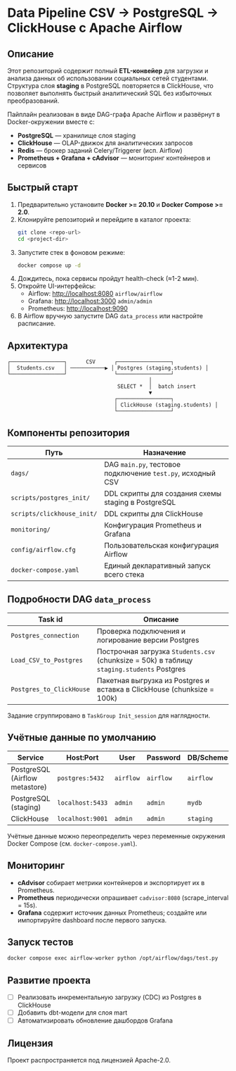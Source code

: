 # Data Pipeline CSV → PostgreSQL → ClickHouse с Apache Airflow

## Описание
Этот репозиторий содержит полный **ETL-конвейер** для загрузки и анализa данных об использовании социальных сетей студентами.\
Структура слоя **staging** в PostgreSQL повторяется в ClickHouse, что позволяет выполнять быстрый аналитический SQL без избыточных преобразований.

Пайплайн реализован в виде DAG-графа Apache Airflow и развёрнут в Docker-окружении вместе с:
* **PostgreSQL** — хранилище слоя staging
* **ClickHouse** — OLAP-движок для аналитических запросов
* **Redis** — брокер заданий Celery/Triggerer (исп. Airflow)
* **Prometheus + Grafana + cAdvisor** — мониторинг контейнеров и сервисов

## Быстрый старт
1. Предварительно установите **Docker >= 20.10** и **Docker Compose >= 2.0**.  
2. Клонируйте репозиторий и перейдите в каталог проекта:
   ```bash
   git clone <repo-url>
   cd <project-dir>
   ```
3. Запустите стек в фоновом режиме:
   ```bash
   docker compose up -d
   ```
4. Дождитесь, пока сервисы пройдут health-check (≈1-2 мин).  
5. Откройте UI-интерфейсы:
   * Airflow:   <http://localhost:8080>  `airflow/airflow`
   * Grafana:   <http://localhost:3000>  `admin/admin`
   * Prometheus: <http://localhost:9090>
6. В Airflow вручную запустите DAG `data_process` или настройте расписание.

## Архитектура
```text
┌─────────────────┐      CSV      ┌─────────────────┐
│  Students.csv   │ ───────────▶ │ Postgres (staging.students) │
└─────────────────┘               └─────────────────┘
                                             │
                                   SELECT *  │  batch insert
                                             ▼
                                  ┌─────────────────┐
                                  │ ClickHouse (staging.students) │
                                  └─────────────────┘
```

## Компоненты репозитория
| Путь | Назначение |
|------|------------|
| `dags/` | DAG `main.py`, тестовое подключение `test.py`, исходный CSV |
| `scripts/postgres_init/` | DDL скрипты для создания схемы staging в PostgreSQL |
| `scripts/clickhouse_init/` | DDL скрипты для ClickHouse |
| `monitoring/` | Конфигурация Prometheus и Grafana |
| `config/airflow.cfg` | Пользовательская конфигурация Airflow |
| `docker-compose.yaml` | Единый декларативный запуск всего стека |

## Подробности DAG `data_process`
| Task id | Описание |
|---------|----------|
| `Postgres_connection` | Проверка подключения и логирование версии Postgres |
| `Load_CSV_to_Postgres` | Построчная загрузка `Students.csv` (chunksize = 50k) в таблицу `staging.students` Postgres |
| `Postgres_to_ClickHouse` | Пакетная выгрузка из Postgres и вставка в ClickHouse (chunksize = 100k) |

Задание сгруппировано в `TaskGroup Init_session` для наглядности.

## Учётные данные по умолчанию
| Service | Host:Port | User | Password | DB/Scheme |
|---------|-----------|------|----------|-----------|
| PostgreSQL (Airflow metastore) | `postgres:5432` | `airflow` | `airflow` | `airflow` |
| PostgreSQL (staging) | `localhost:5433` | `admin` | `admin` | `mydb` |
| ClickHouse | `localhost:9001` | `admin` | `admin` | `staging` |

Учётные данные можно переопределить через переменные окружения Docker Compose (см. `docker-compose.yaml`).

## Мониторинг
* **cAdvisor** собирает метрики контейнеров и экспортирует их в Prometheus.
* **Prometheus** периодически опрашивает `cadvisor:8080` (scrape_interval = 15s).
* **Grafana** содержит источник данных Prometheus; создайте или импортируйте dashboard после первого запуска.

## Запуск тестов
```bash
docker compose exec airflow-worker python /opt/airflow/dags/test.py
```

## Развитие проекта
- [ ] Реализовать инкрементальную загрузку (CDC) из Postgres в ClickHouse
- [ ] Добавить dbt-модели для слоя mart
- [ ] Автоматизировать обновление дашбордов Grafana

## Лицензия
Проект распространяется под лицензией Apache-2.0.
